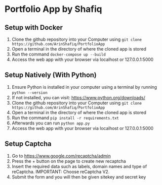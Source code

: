 # Portfolio App by Shafiq

## Setup with Docker
1. Clone the github repository into your Computer using ```git clone https://github.com/ArinShafiq/PortfolioApp```
2. Open a terminal in the directory of where the cloned app is stored
3. Run the command ```docker-compose up --build```
4. Access the web app with your browser via localhost or 127.0.0.1:5000

## Setup Natively (With Python)
1. Ensure Python is installed in your computer using a terminal by running ```python --version```
2. If not installed, you can visit: https://www.python.org/downloads/
3. Clone the github repository into your Computer using ```git clone https://github.com/ArinShafiq/PortfolioApp```
4. Open a terminal in the directory of where the cloned app is stored
5. Run the command ```pip install -r requirements.txt```
6. Afterwards you can run ```python app.py```
7. Access the web app with your browser via localhost or 127.0.0.1:5000

## Setup Captcha
1. Go to https://www.google.com/recaptcha/admin
2. Press the + button on the page to create new recaptcha
3. Insert the required data such as labels, domain names and type of reCaptcha. IMPORTANT: Choose reCaptcha V2.
4. Submit the form and you will then be given sitekey and secret key
 


